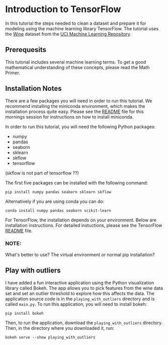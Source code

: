# Introduction to TensorFlow
In this tutorial the steps needed to clean a dataset and prepare it for modeling using the machine learning library
TensorFlow. The tutorial uses the [Wine](http://archive.ics.uci.edu/ml/datasets/Wine) dataset from the
[UCI Machine Learning Repository](http://archive.ics.uci.edu/ml).

## Prerequesits
This tutorial includes several machine learning terms. To get a good mathematical understanding of these concepts,
please read the Math Primer.

## Installation Notes
There are a few packages you will need in order to run this tutorial. We recommend installing the miniconda environment,
which makes the installation process quite easy. Please see the
[README](https://github.com/PythonWorkshop/intro-to-sklearn) file for this mornings session for instructions on how to
install miniconda.

In order to run this tutorial, you will need the following Python packages:
* numpy
* pandas
* seaborn
* sklearn
* skflow
* tensorflow

(skflow is not part of tensorflow ??)

The first five packages can be installed with the following command:

```
pip install numpy pandas seaborn sklearn skflow
```

Alternatively if you are using conda you can do:

```
conda install numpy pandas seaborn scikit-learn
```

For TensorFlow, the installation depends on your environment. Below are installation instructions. For detailed
instuctions, please see the TensorFlow
[README](https://github.com/tensorflow/tensorflow/blob/master/tensorflow/g3doc/get_started/os_setup.md) file.

### NOTE:
What's better to use? The virtual environment or normal pip installation?

## Play with outliers

I have added a fun interactive application using the Python visualization library called Bokeh. The app allows you to
pick features from the wine data set and set an outlier threshold to explore how this affects the data. The application
source code is in the `playing_with_outliers` directory and is called `main.py`. To run this application, you will need
to install bokeh:

```
pip install bokeh
```

Then, to run the application, download the `playing_with_outliers` directory. Then, in the directory where you downloaded
it, run:

```
bokeh serve --show playing_with_outliers
```